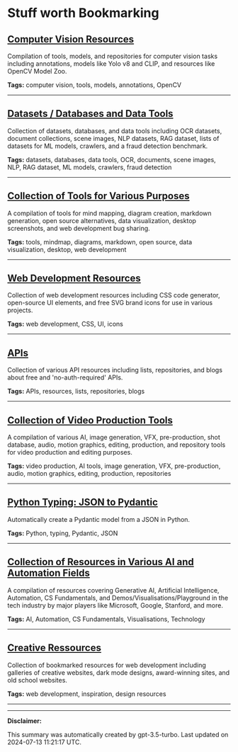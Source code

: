 # Stuff worth Bookmarking

## [Computer Vision Resources](./computer-vision.md)

Compilation of tools, models, and repositories for computer vision tasks including annotations, models like Yolo v8 and CLIP, and resources like OpenCV Model Zoo.

**Tags:** computer vision, tools, models, annotations, OpenCV

---

## [Datasets / Databases and Data Tools](./data.md)

Collection of datasets, databases, and data tools including OCR datasets, document collections, scene images, NLP datasets, RAG dataset, lists of datasets for ML models, crawlers, and a fraud detection benchmark.

**Tags:** datasets, databases, data tools, OCR, documents, scene images, NLP, RAG dataset, ML models, crawlers, fraud detection

---

## [Collection of Tools for Various Purposes](./tools.md)

A compilation of tools for mind mapping, diagram creation, markdown generation, open source alternatives, data visualization, desktop screenshots, and web development bug sharing.

**Tags:** tools, mindmap, diagrams, markdown, open source, data visualization, desktop, web development

---

## [Web Development Resources](./web-development.md)

Collection of web development resources including CSS code generator, open-source UI elements, and free SVG brand icons for use in various projects.

**Tags:** web development, CSS, UI, icons

---

## [APIs](./api.md)

Collection of various API resources including lists, repositories, and blogs about free and 'no-auth-required' APIs.

**Tags:** APIs, resources, lists, repositories, blogs

---

## [Collection of Video Production Tools](./videography.md)

A compilation of various AI, image generation, VFX, pre-production, shot database, audio, motion graphics, editing, production, and repository tools for video production and editing purposes.

**Tags:** video production, AI tools, image generation, VFX, pre-production, audio, motion graphics, editing, production, repositories

---

## [Python Typing: JSON to Pydantic](./python.md)

Automatically create a Pydantic model from a JSON in Python.

**Tags:** Python, typing, Pydantic, JSON

---

## [Collection of Resources in Various AI and Automation Fields](./learning.md)

A compilation of resources covering Generative AI, Artificial Intelligence, Automation, CS Fundamentals, and Demos/Visualisations/Playground in the tech industry by major players like Microsoft, Google, Stanford, and more.

**Tags:** AI, Automation, CS Fundamentals, Visualisations, Technology

---

## [Creative Ressources](./creative.md)

Collection of bookmarked resources for web development including galleries of creative websites, dark mode designs, award-winning sites, and old school websites.

**Tags:** web development, inspiration, design resources

---

---

**Disclaimer:**

This summary was automatically created by gpt-3.5-turbo. Last updated on 2024-07-13 11:21:17 UTC.
